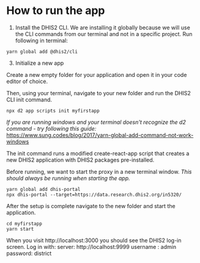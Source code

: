 # How to run the app

1. Install the DHIS2 CLI.
We are installing it globally because we will use the CLI commands from our terminal and not in a specific project.
Run following in terminal:
```
yarn global add @dhis2/cli
```

3. Initialize a new app

Create a new empty folder for your application and open it in your code editor of choice.

Then, using your terminal, navigate to your new folder and run the DHIS2 CLI init command.

```
npx d2 app scripts init myfirstapp
```
*If you are running windows and your terminal doesn't recognize the d2 command - try following this guide:*
https://www.sung.codes/blog/2017/yarn-global-add-command-not-work-windows


The init command runs a modified create-react-app script that creates a new DHIS2 application with DHIS2 packages pre-installed.

Before running, we want to start the proxy in a new terminal window. 
*This should always be running when starting the app.*
```
yarn global add dhis-portal
npx dhis-portal --target=https://data.research.dhis2.org/in5320/
```

After the setup is complete navigate to the new folder and start the application.
```
cd myfirstapp
yarn start
```
When you visit http://localhost:3000 you should see the DHIS2 log-in screen. Log in with:
server: http://localhost:9999
username : admin
password: district


